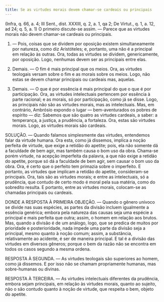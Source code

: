 ```yaml
---
title: Se as virtudes morais devem chamar-se cardeais ou principais
---
```


(Infra, q. 66, a. 4; III Sent., dist. XXXIII, q. 2, a. 1, qa 2; De Virtut., q. 1, a. 12, ad 24; q. 5, a. 1)
  O primeiro discute-se assim. — Parece que as virtudes morais não devem chamar-se cardeais ou principais.  

1. — Pois, coisas que se dividem por oposição existem simultaneamente por natureza, como diz Aristóteles; e, portanto, uma não é a principal em relação às outras. Ora, todas as virtudes se dividem, genericamente, por oposição. Logo, nenhumas devem ser as principais entre elas.  

2. Demais. — O fim é mais principal que os meios. Ora, as virtudes teologais versam sobre o fim e as morais sobre os meios. Logo, não estas se devem chamar principais ou cardeais mas, aquelas.  

3. Demais. — O que é por essência é mais principal do que o que é por participação. Ora, as virtudes intelectuais pertencem por essência à parte racional; e as morais, só por participação, como já se disse. Logo, as principais não são as virtudes morais, mas as intelectuais.  Mas, em contrário, Ambrósio expondo o lugar — bem-aventurados os pobres de espírito — diz: Sabemos que são quatro as virtudes cardeais, a saber: a temperança, a justiça, a prudência, a fortaleza. Ora, estas são virtudes morais. Logo, as virtudes morais são cardeais.  

SOLUÇÃO. — Quando falamos simplesmente das virtudes, entendemos falar da virtude humana. Ora esta, como já dissemos, implica a noção perfeita de virtude, que exige a retidão do apetite; pois, ela não somente dá a faculdade de bem agir, mas também causa o bom uso da obra. Chama-se porém virtude, na acepção imperfeita da palavra, a que não exige a retidão do apetite, porque só dá a faculdade de bem agir, sem causar o bom uso da obra. Ora, é certo que o perfeito tem primazia sobre o imperfeito. E portanto, as virtudes que implicam a retidão do apetite, consideram-se principais. Ora, tais são as virtudes morais; e entre as intelectuais, só a prudência, que contudo de certo modo é moral pela sua matéria, como do sobredito resulta. E portanto, entre as virtudes morais, colocam-se as chamadas principais ou cardeais.  

DONDE A RESPOSTA À PRIMEIRA OBJEÇÃO. — Quando o gênero unívoco se divide nas suas espécies, as partes da divisão incluem igualmente a essência genérica; embora pela natureza das causas seja uma espécie a principal e mais perfeita que outra; assim, o homem em relação aos brutos. Mas, quando a divisão é de um análogo, logo, que se predica de muitos por prioridade e posterioridade, nada impede uma parte da divisão seja a principal, mesmo quanto à noção comum; assim, a substância, relativamente ao acidente, é ser de maneira principal. E tal é a divisão das virtudes em diversos gêneros; porque o bem da razão não se encontra em todos os casos segundo a mesma ordena.  

RESPOSTA À SEGUNDA. — As virtudes teologais são superiores ao homem, como já dissemos. E por isso não se chamam propriamente humanas, mas sobre-humanas ou divinas.  

RESPOSTA À TERCEIRA. — As virtudes intelectuais diferentes da prudência, embora sejam principais, em relação às virtudes morais, quanto ao sujeito, não o são contudo quanto à noção de virtude, que respeita o bem, objeto do apetite.